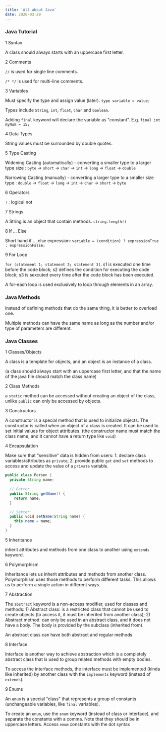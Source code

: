 ```yaml
---
title: 'All about Java'
date: 2020-03-29
---
```



### Java Tutorial

1 Syntax

A class should always starts with an uppercase first letter. 

2 Comments

`//` is used for single line comments. 

`/* */` is used for multi-line comments.

3 Variables

Must specify the type and assign value (later). `type variable = value;`

Types include `String`, `int`, `float`, `char` and `boolean`. 

Adding `final` keyword will declare the variable as "constant". E.g. `final int myNum = 15;`

4 Data Types

String values must be surrounded by double quotes.

5 Type Casting

Widening Casting (automatically) - converting a smaller type to a larger type size : `byte` -> `short` -> `char` -> `int` -> `long` -> `float` -> `double`

Narrowing Casting (manually) - converting a larger type to a smaller size type :
`double` -> `float` -> `long` -> `int` -> `char` -> `short` -> `byte`

6 Operators

`!` : logical not

7 Strings

A String is an object that contain methods. `string.length()`

8 If ... Else

Short hand if ... else expression: `variable = (condition) ? expressionTrue : expressionFalse; ` 

9 For Loop

`for (statement 1; statement 2; statement 3)`. s1 is executed one time before the code block; s2 defines the condition for executing the code block; s3 is sexcuted every time after the code block has been executed. 

A for-each loop is used exclusively to loop through elements in an array. 



### Java Methods

Instead of defining methods that do the same thing, it is better to overload one.

Multiple methods can have the same name as long as the number and/or type of parameters are different. 



### Java Classes

1 Classes/Objects

A class is a template for objects, and an object is an instance of a class.

(a class should always start with an uppercase first letter, and that the name of the java file should match the class name)

2 Class Methods

a `static` method can be accessed without creating an object of the class, unlike `public` can only be accessed by objects.

3 Constructors

A constructor is a special method that is used to initialize objects. The constructor is called when an object of a class is created. It can be used to set initial values for object attributes. (the constructor name must match the class name, and it cannot have a return type like `void`)

4 Encapsulation

Make sure that "sensitive" data is hidden from users: 1. declare class variables/attributes as `private`; 2. provide public `get` and `set` methods to access and update the value of a `private` variable. 

```java
public class Person {
  private String name;
 
  // Getter
  public String getName() {
    return name;
  }

  // Setter
  public void setName(String name) {
    this.name = name;
  }
}
```

5 Inheritance

inherit attributes and methods from one class to another using `extends` keyword. 

6 Polymorphism

Inheritance lets us inherit attributes and methods from another class. Polymorphism uses those methods to perform different tasks. This allows us to perform a single action in different ways.

7 Abstraction

The `abstract` keyword is a non-access modifier, used for classes and methods: 1) Abstract class: is a restricted class that cannot be used to create objects (to access it, it must be inherited from another class); 2) Abstract method: can only be used in an abstract class, and it does not have a body. The body is provided by the subclass (inherited from).

An abstract class can have both abstract and regular methods

8 Interface

Interface is another way to achieve abstraction which is a completely abstract class that is used to group related methods with empty bodies.

To access the interface methods, the interface must be implemented (kinda like inherited) by another class with the `implements` keyword (instead of `extends`). 

9 Enums

An `enum` is a special "class" that represents a group of constants (unchangeable variables, like `final` variables).

To create an `enum`, use the `enum` keyword (instead of class or interface), and separate the constants with a comma. Note that they should be in uppercase letters. Access `enum` constants with the dot syntax